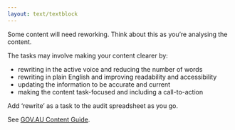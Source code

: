 ```yaml
---
layout: text/textblock
---
```


Some content will need reworking. Think about this as you’re analysing the content.

The tasks may involve making your content clearer by:
- rewriting in the active voice and reducing the number of words
- rewriting in plain English and improving readability and accessibility
- updating the information to be accurate and current
- making the content task-focused and including a call-to-action

Add ‘rewrite’ as a task to the audit spreadsheet as you go.

See [GOV.AU Content Guide](https://guides.service.gov.au/content-guide/).
